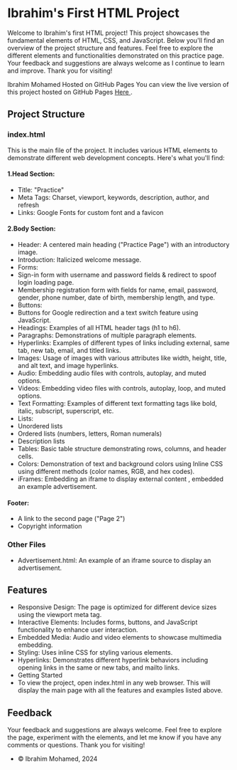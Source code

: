 # Ibrahim's First HTML Project
Welcome to Ibrahim's first HTML project! This project showcases the fundamental elements of HTML, CSS, and JavaScript. Below you'll find an overview of the project structure and features.
Feel free to explore the different elements and functionalities demonstrated on this practice page. Your feedback and suggestions are always welcome as I continue to learn and improve. Thank you for visiting!

Ibrahim Mohamed
Hosted on GitHub Pages
You can view the live version of this project hosted on GitHub Pages [ Here ](https://ibrahimakmohamed.github.io/V1/).

## Project Structure

### index.html
This is the main file of the project. It includes various HTML elements to demonstrate different web development concepts. Here's what you'll find:

#### 1.Head Section:

- Title: "Practice"
- Meta Tags: Charset, viewport, keywords, description, author, and refresh
- Links: Google Fonts for custom font and a favicon
#### 2.Body Section:

- Header: A centered main heading ("Practice Page") with an introductory image.
- Introduction: Italicized welcome message.
- Forms:
- Sign-in form with username and password fields & redirect to spoof login loading page.
- Membership registration form with fields for name, email, password, gender, phone number, date of birth, membership length, and type.
- Buttons:
- Buttons for Google redirection and a text switch feature using JavaScript.
- Headings: Examples of all HTML header tags (h1 to h6).
- Paragraphs: Demonstrations of multiple paragraph elements.
- Hyperlinks: Examples of different types of links including external, same tab, new tab, email, and titled links.
- Images: Usage of images with various attributes like width, height, title, and alt text, and image hyperlinks.
- Audio: Embedding audio files with controls, autoplay, and muted options.
- Videos: Embedding video files with controls, autoplay, loop, and muted options.
- Text Formatting: Examples of different text formatting tags like bold, italic, subscript, superscript, etc.
- Lists:
- Unordered lists
- Ordered lists (numbers, letters, Roman numerals)
- Description lists
- Tables: Basic table structure demonstrating rows, columns, and header cells.
- Colors: Demonstration of text and background colors using Inline CSS using different methods (color names, RGB, and hex codes).
- iFrames: Embedding an iframe to display external content , embedded an example advertisement.
#### Footer:

- A link to the second page ("Page 2")
- Copyright information

### Other Files
- Advertisement.html: An example of an iframe source to display an advertisement.

## Features
- Responsive Design: The page is optimized for different device sizes using the viewport meta tag.
- Interactive Elements: Includes forms, buttons, and JavaScript functionality to enhance user interaction.
- Embedded Media: Audio and video elements to showcase multimedia embedding.
- Styling: Uses inline CSS for styling various elements.
- Hyperlinks: Demonstrates different hyperlink behaviors including opening links in the same or new tabs, and mailto links.
- Getting Started
- To view the project, open index.html in any web browser. This will display the main page with all the features and examples listed above.

## Feedback
Your feedback and suggestions are always welcome. Feel free to explore the page, experiment with the elements, and let me know if you have any comments or questions. Thank you for visiting!

- © Ibrahim Mohamed, 2024

